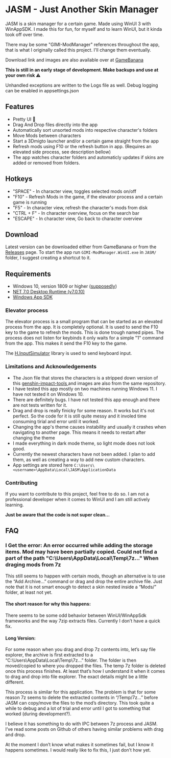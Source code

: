 ﻿# JASM - Just Another Skin Manager

JASM is a skin manager for a certain game. Made using WinUI 3 with WinAppSDK. 
I made this for fun, for myself and to learn WinUI, but it kinda took off over time.

There may be some "GIMI-ModManager" references throughout the app, that is what I originally called this project. I'll change them eventually.


Download link and images are also available over at [GameBanana](https://gamebanana.com/tools/14574)

**This is still in an early stage of development. Make backups and use at your own risk ⚠️** 

Unhandled exceptions are written to the Logs file as well. Debug logging can be enabled in appsettings.json



## Features
- Pretty UI 👀
- Drag And Drop files directly into the app
- Automatically sort unsorted mods into respective character's folders
- Move Mods between characters
- Start a 3Dmigto launcher and/or a certain game straight from the app
- Refresh mods using F10 or the refresh button in app. (Requires an elevated side process, see description bellow)
- The app watches character folders and automaticly updates if skins are added or removed from folders.

## Hotkeys
- "SPACE" - In character view, toggles selected mods on/off
- "F10" - Refresh Mods in the game, if the elevator process and a certain game is running
- "F5" - In character view, refresh the character's mods from disk
- "CTRL + F" - In character overview, focus on the search bar
- "ESCAPE" - In character view, Go back to character overview

## Download
Latest version can be downloaded either from GameBanana or from the [Releases](https://github.com/Jorixon/JASM/releases) page. To start the app run ```GIMI-ModManager.WinUI.exe``` in ```JASM/``` folder, I suggest creating a shortcut to it.

## Requirements
- Windows 10, version 1809 or higher ([supposedly](https://learn.microsoft.com/en-us/windows/apps/windows-app-sdk/))
- [NET 7.0 Desktop Runtime (v7.0.10)](https://aka.ms/dotnet-core-applaunch?missing_runtime=true&arch=x64&rid=win10-x64&apphost_version=7.0.10&gui=true)
- [Windows App SDK](https://learn.microsoft.com/en-us/windows/apps/windows-app-sdk/downloads)

### Elevator process
The elevator process is a small program that can be started as an elevated process from the app. It is completely optional.
It is used to send the F10 key to the game to refresh the mods. This is done trough named pipes. 
The process does not listen for keybinds it only waits for a simple "1" command from the app. This makes it send the F10 key to the game.

The [H.InputSimulator](https://github.com/HavenDV/H.InputSimulator) library is used to send keyboard input.


### Limitations and Acknowledgements
- The Json file that stores the characters is a stripped down version of this [genshin-impact-tools ](https://github.com/tokafew420/genshin-impact-tools/blob/3d10e411a411b8ed532356ccb45fcd80b6b2383b/data/characters.json) and images are also from the same repository.
- I have tested this app mostly on two machines running Windows 11. I have not tested it on Windows 10.
- There are definitely bugs. I have not tested this app enough and there are not tests written for it.
- Drag and drop is really finicky for some reason. It works but it's not perfect. So the code for it is still quite messy and it involed time consuming tirial and error until it worked.
- Changing the app's theme causes instability and usually it crashes when navigating to another page. This means it needs to restart after changing the theme
- I made everything in dark mode theme, so light mode does not look good.
- Currently the newest characters have not been added. I plan to add them, as well as creating a way to add new custom characters.
- App settings are stored here ```C:\Users\<username>\AppData\Local\JASM\ApplicationData```

### Contributing
If you want to contribute to this project, feel free to do so. I am not a professional developer when it comes to WinUI and I am still actively  learning.

**Just be aware that the code is not super clean...**

## FAQ

### I Get the error: An error occurred while adding the storage items. Mod may have been partially copied. Could not find a part of the path "C:\Users\\AppData\Local\Temp\7z..." When draging mods from 7z
This still seems to happen with certain mods, though an alternative is to use the “Add Archive…” command or drag and drop the entire archive file. Just note that it is not smart enough to detect a skin nested inside a “Mods/” folder, at least not yet.

#### The short reason for why this happens:

There seems to be some odd behavior between WinUI/WinAppSdk frameworks and the way 7zip extracts files. Currently I don’t have a quick fix.

#### Long Version:

For some reason when you drag and drop 7z contents into, let’s say file explorer, the archive is first extracted to a “C:\Users\\AppData\Local\Temp\7z…” folder. The folder is then moved/copied to where you dropped the files. The temp 7z folder is deleted once this process finishes. At least that’s how I understand it when it comes to drag and drop into file explorer. The exact details might be a little different.

This process is similar for this application. The problem is that for some reason 7z seems to delete the extracted contents in “/Temp/7z…” before JASM can copy/move the files to the mod’s directory. This took quite a while to debug and a lot of trial and error until I got to something that worked (during development?).

I believe it has something to do with IPC between 7z process and JASM. I’ve read some posts on Github of others having similar problems with drag and drop.

At the moment I don’t know what makes it sometimes fail, but I know it happens sometimes. I would really like to fix this, I just don’t how yet.


